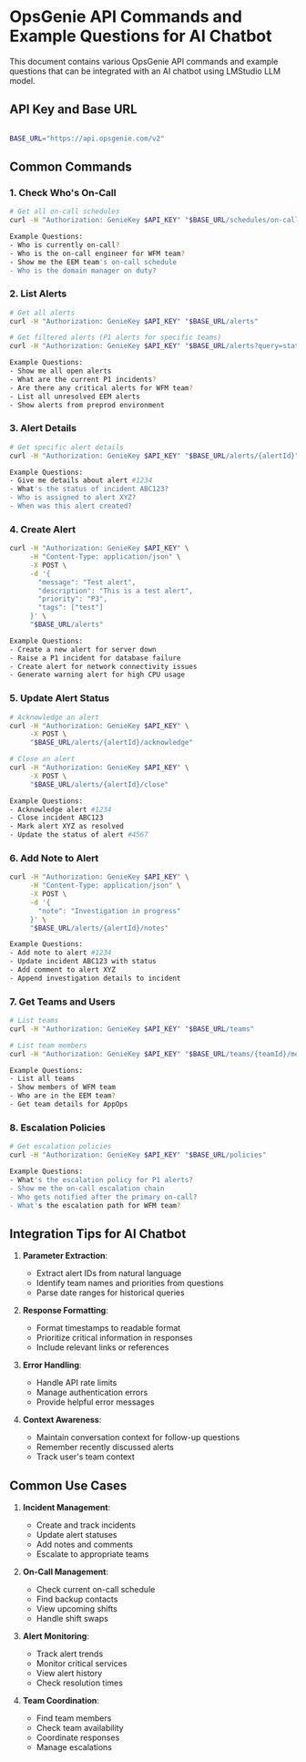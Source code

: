 # OpsGenie API Commands and Example Questions for AI Chatbot

This document contains various OpsGenie API commands and example questions that can be integrated with an AI chatbot using LMStudio LLM model.

## API Key and Base URL
```bash

BASE_URL="https://api.opsgenie.com/v2"
```

## Common Commands

### 1. Check Who's On-Call
```bash
# Get all on-call schedules
curl -H "Authorization: GenieKey $API_KEY" "$BASE_URL/schedules/on-calls"

Example Questions:
- Who is currently on-call?
- Who is the on-call engineer for WFM team?
- Show me the EEM team's on-call schedule
- Who is the domain manager on duty?
```

### 2. List Alerts
```bash
# Get all alerts
curl -H "Authorization: GenieKey $API_KEY" "$BASE_URL/alerts"

# Get filtered alerts (P1 alerts for specific teams)
curl -H "Authorization: GenieKey $API_KEY" "$BASE_URL/alerts?query=status: open and (tag: \"WiserGroup: Global-EEM-AppOps\" or tag: \"WiserGroup: Global-WFM-AppOps\") and tag: \"WiserAutoGenerate: true\" and tag: \"Env: preprod\" and \"WiserPriority: P1\" and tag: \"WiserCaseStatus:New\" NOT tag: \"WiserCaseStatus:Resolved\" NOT tag: \"WiserCaseStatus:Closed\""

Example Questions:
- Show me all open alerts
- What are the current P1 incidents?
- Are there any critical alerts for WFM team?
- List all unresolved EEM alerts
- Show alerts from preprod environment
```

### 3. Alert Details
```bash
# Get specific alert details
curl -H "Authorization: GenieKey $API_KEY" "$BASE_URL/alerts/{alertId}"

Example Questions:
- Give me details about alert #1234
- What's the status of incident ABC123?
- Who is assigned to alert XYZ?
- When was this alert created?
```

### 4. Create Alert
```bash
curl -H "Authorization: GenieKey $API_KEY" \
     -H "Content-Type: application/json" \
     -X POST \
     -d '{
       "message": "Test alert",
       "description": "This is a test alert",
       "priority": "P3",
       "tags": ["test"]
     }' \
     "$BASE_URL/alerts"

Example Questions:
- Create a new alert for server down
- Raise a P1 incident for database failure
- Create alert for network connectivity issues
- Generate warning alert for high CPU usage
```

### 5. Update Alert Status
```bash
# Acknowledge an alert
curl -H "Authorization: GenieKey $API_KEY" \
     -X POST \
     "$BASE_URL/alerts/{alertId}/acknowledge"

# Close an alert
curl -H "Authorization: GenieKey $API_KEY" \
     -X POST \
     "$BASE_URL/alerts/{alertId}/close"

Example Questions:
- Acknowledge alert #1234
- Close incident ABC123
- Mark alert XYZ as resolved
- Update the status of alert #4567
```

### 6. Add Note to Alert
```bash
curl -H "Authorization: GenieKey $API_KEY" \
     -H "Content-Type: application/json" \
     -X POST \
     -d '{
       "note": "Investigation in progress"
     }' \
     "$BASE_URL/alerts/{alertId}/notes"

Example Questions:
- Add note to alert #1234
- Update incident ABC123 with status
- Add comment to alert XYZ
- Append investigation details to incident
```

### 7. Get Teams and Users
```bash
# List teams
curl -H "Authorization: GenieKey $API_KEY" "$BASE_URL/teams"

# List team members
curl -H "Authorization: GenieKey $API_KEY" "$BASE_URL/teams/{teamId}/members"

Example Questions:
- List all teams
- Show members of WFM team
- Who are in the EEM team?
- Get team details for AppOps
```

### 8. Escalation Policies
```bash
# Get escalation policies
curl -H "Authorization: GenieKey $API_KEY" "$BASE_URL/policies"

Example Questions:
- What's the escalation policy for P1 alerts?
- Show me the on-call escalation chain
- Who gets notified after the primary on-call?
- What's the escalation path for WFM team?
```

## Integration Tips for AI Chatbot

1. **Parameter Extraction**:
   - Extract alert IDs from natural language
   - Identify team names and priorities from questions
   - Parse date ranges for historical queries

2. **Response Formatting**:
   - Format timestamps to readable format
   - Prioritize critical information in responses
   - Include relevant links or references

3. **Error Handling**:
   - Handle API rate limits
   - Manage authentication errors
   - Provide helpful error messages

4. **Context Awareness**:
   - Maintain conversation context for follow-up questions
   - Remember recently discussed alerts
   - Track user's team context

## Common Use Cases

1. **Incident Management**:
   - Create and track incidents
   - Update alert statuses
   - Add notes and comments
   - Escalate to appropriate teams

2. **On-Call Management**:
   - Check current on-call schedule
   - Find backup contacts
   - View upcoming shifts
   - Handle shift swaps

3. **Alert Monitoring**:
   - Track alert trends
   - Monitor critical services
   - View alert history
   - Check resolution times

4. **Team Coordination**:
   - Find team members
   - Check team availability
   - Coordinate responses
   - Manage escalations
